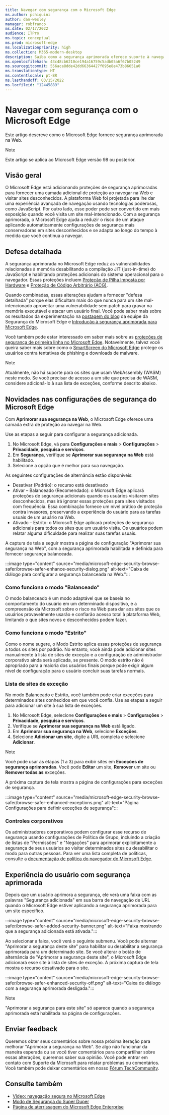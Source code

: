 ```yaml
---
title: Navegar com segurança com o Microsoft Edge
ms.author: pchiquini
author: dan-wesley
manager: robfranco
ms.date: 02/17/2022
audience: ITPro
ms.topic: conceptual
ms.prod: microsoft-edge
ms.localizationpriority: high
ms.collection: M365-modern-desktop
description: Saiba como a segurança aprimorada oferece suporte à navegação mais segura com o Microsoft Edge.
ms.openlocfilehash: 43c48cb6210ce194a16759c5adb05a6f67b05249
ms.sourcegitcommit: 556aca8dde42dd66364427f095e8e473b86651a0
ms.translationtype: HT
ms.contentlocale: pt-BR
ms.lasthandoff: 03/15/2022
ms.locfileid: "12445889"
---
```

# <a name="browse-more-safely-with-microsoft-edge"></a>Navegar com segurança com o Microsoft Edge

Este artigo descreve como o Microsoft Edge fornece segurança aprimorada na Web.

> [!NOTE]
> Este artigo se aplica ao Microsoft Edge versão 98 ou posterior.

## <a name="overview"></a>Visão geral

O Microsoft Edge está adicionando proteções de segurança aprimoradas para fornecer uma camada adicional de proteção ao navegar na Web e visitar sites desconhecidos. A plataforma Web foi projetada para lhe dar uma experiência avançada de navegação usando tecnologias poderosas, como JavaScript. Por outro lado, esse poder pode ser convertido em mais exposição quando você visita um site mal-intencionado. Com a segurança aprimorada, o Microsoft Edge ajuda a reduzir o risco de um ataque aplicando automaticamente configurações de segurança mais conservadoras em sites desconhecidos e se adapta ao longo do tempo à medida que você continua a navegar.

## <a name="defense-in-depth"></a>Defesa detalhada

A segurança aprimorada no Microsoft Edge reduz as vulnerabilidades relacionadas à memória desabilitando a compilação JIT (just-in-time) do JavaScript e habilitando proteções adicionais do sistema operacional para o navegador. Essas proteções incluem [Proteção de Pilha Imposta por Hardware](https://techcommunity.microsoft.com/t5/windows-kernel-internals-blog/developer-guidance-for-hardware-enforced-stack-protection/ba-p/2163340) e [Proteção de Código Arbitrário (ACG)](/microsoft-365/security/defender-endpoint/exploit-protection-reference?view=o365-worldwide#arbitrary-code-guard).

Quando combinadas, essas alterações ajudam a fornecer "defesa detalhada" porque elas dificultam mais do que nunca para um site mal-intencionado aproveitar uma vulnerabilidade sem patch para gravar na memória executável e atacar um usuário final. Você pode saber mais sobre os resultados da experimentação na [postagem do blog](https://microsoftedge.github.io/edgevr/posts/Super-Duper-Secure-Mode) da equipe da Segurança do Microsoft Edge e [Introdução à segurança aprimorada para Microsoft Edge](https://microsoftedge.github.io/edgevr/posts/Introducing-Enhanced-Security-for-Microsoft-Edge/).

Você também pode estar interessado em saber mais sobre as [proteções de segurança de primeira linha no Microsoft Edge](/deployedge/ms-edge-security-for-business). Notavelmente, talvez você queira saber mais sobre como o [SmartScreen do Microsoft Edge](/deployedge/microsoft-edge-security-smartscreen) protege os usuários contra tentativas de phishing e downloads de malware.

> [!NOTE]
> Atualmente, não há suporte para os sites que usam WebAssembly (WASM) neste modo. Se você precisar de acesso a um site que precisa de WASM, considere adicioná-lo à sua lista de exceções, conforme descrito abaixo.

## <a name="whats-new-in-microsoft-edge-security-settings"></a>Novidades nas configurações de segurança do Microsoft Edge

Com **Aprimorar sua segurança na Web**, o Microsoft Edge oferece uma camada extra de proteção ao navegar na Web.

Use as etapas a seguir para configurar a segurança adicionada.

1. No Microsoft Edge, vá para **Configurações e mais** > **Configurações** > **Privacidade, pesquisa e serviços**.
2. Em **Segurança**, verifique se **Aprimorar sua segurança na Web** está habilitado.
3. Selecione a opção que é melhor para sua navegação.

As seguintes configurações de alternância estão disponíveis:

- Desativar (Padrão): o recurso está desativado
- Ativar – Balanceado (Recomendado): o Microsoft Edge aplicará proteções de segurança adicionais quando os usuários visitarem sites desconhecidos, mas irá ignorar essas proteções para sites visitados com frequência. Essa combinação fornece um nível prático de proteção contra invasores, preservando a experiência do usuário para as tarefas usuais de um usuário na Web.
- Ativado – Estrito: o Microsoft Edge aplicará proteções de segurança adicionais para todos os sites que um usuário visita. Os usuários podem relatar alguma dificuldade para realizar suas tarefas usuais.

A captura de tela a seguir mostra a página de configuração "Aprimorar sua segurança na Web", com a segurança aprimorada habilitada e definida para fornecer segurança balanceada.

:::image type="content" source="media/microsoft-edge-security-browse-safer/browse-safer-enhance-security-dialog.png" alt-text="Caixa de diálogo para configurar a segurança balanceada na Web.":::

### <a name="how-balanced-mode-works"></a>Como funciona o modo "Balanceado"

O modo balanceado é um modo adaptável que se baseia no comportamento do usuário em um determinado dispositivo, e a compreensão da Microsoft sobre o risco na Web para dar aos sites que os usuários provavelmente usarão e confiarão acesso total à plataforma Web, limitando o que sites novos e desconhecidos podem fazer.

### <a name="how-strict-mode-works"></a>Como funciona o modo "Estrito"

Como o nome sugere, o Modo Estrito aplica essas proteções de segurança a todos os sites por padrão. No entanto, você ainda pode adicionar sites manualmente à lista de sites de exceção e a configuração de administrador corporativo ainda será aplicada, se presente. O modo estrito não é apropriado para a maioria dos usuários finais porque pode exigir algum nível de configuração para o usuário concluir suas tarefas normais.

### <a name="exception-site-list"></a>Lista de sites de exceção

No modo Balanceado e Estrito, você também pode criar exceções para determinados sites conhecidos em que você confia. Use as etapas a seguir para adicionar um site à sua lista de exceções.

1. No Microsoft Edge, selecione **Configurações e mais** >  **Configurações** >  **Privacidade, pesquisa e serviços**.
2. Verifique se **Aprimorar sua segurança na Web** está ligado.
3. Em **Aprimorar sua segurança na Web**, selecione **Exceções**.
4. Selecione **Adicionar um site**, digite a URL completa e selecione **Adicionar**.

> [!NOTE]
> Você pode usar as etapas (1 a 3) para exibir sites em **Exceções de segurança aprimoradas**. Você pode **Editar** um site, **Remover** um site ou **Remover todas as** exceções.

A próxima captura de tela mostra a página de configurações para exceções de segurança.

:::image type="content" source="media/microsoft-edge-security-browse-safer/browse-safer-enhanced-exceptions.png" alt-text="Página Configurações para definir exceções de segurança":::

### <a name="enterprise-controls"></a>Controles corporativos

Os administradores corporativos podem configurar esse recurso de segurança usando configurações de Política de Grupo, incluindo a criação de listas de "Permissões" e "Negações" para aprimorar explicitamente a segurança de seus usuários ao visitar determinados sites ou desabilitar o modo para outras pessoas. Para ver uma lista completa de políticas, consulte a [documentação de política do navegador do Microsoft Edge](/deployedge/microsoft-edge-policies).

## <a name="user-experience-with-enhanced-security"></a>Experiência do usuário com segurança aprimorada

Depois que um usuário aprimora a segurança, ele verá uma faixa com as palavras "Segurança adicionada" em sua barra de navegação de URL quando o Microsoft Edge estiver aplicando a segurança aprimorada para um site específico.

:::image type="content" source="media/microsoft-edge-security-browse-safer/browse-safer-added-security-banner.png" alt-text="Faixa mostrando que a segurança adicionada está ativada.":::

Ao selecionar a faixa, você verá o seguinte submenu. Você pode alternar "Aprimorar a segurança deste site" para habilitar ou desabilitar a segurança aprimorada para um determinado site. Se você alterar o botão de alternância de "Aprimorar a segurança deste site", o Microsoft Edge adicionará esse site à lista de sites de exceção. A próxima captura de tela mostra o recurso desativado para o site.  

:::image type="content" source="media/microsoft-edge-security-browse-safer/browse-safer-enhanced-security-off.png" alt-text="Caixa de diálogo com a segurança aprimorada desligada.":::

> [!NOTE]
> "Aprimorar a segurança para este site" só aparece quando a segurança aprimorada está habilitada na página de configurações.

## <a name="send-us-feedback"></a>Enviar feedback

Queremos obter seus comentários sobre nossa próxima iteração para melhorar "Aprimorar a segurança na Web". Se algo não funcionar da maneira esperada ou se você tiver comentários para compartilhar sobre essas alterações, queremos saber sua opinião. Você pode entrar em contato com Suporte da Microsoft para relatar problemas ou comentários. Você também pode deixar comentários em nosso [Fórum TechCommunity](https://techcommunity.microsoft.com/t5/enterprise/bd-p/EdgeInsiderEnterprise).

## <a name="see-also"></a>Consulte também

- [Vídeo: navegação segura no Microsoft Edge](microsoft-edge-video-security-smartscreen.md)
- [Modo de Segurança do Super Duper](https://microsoftedge.github.io/edgevr/posts/Super-Duper-Secure-Mode/)
- [Página de aterrissagem do Microsoft Edge Enterprise](https://aka.ms/EdgeEnterprise)
